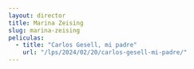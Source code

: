 ```yaml
---
layout: director
title: Marina Zeising
slug: marina-zeising
peliculas:
  - title: "Carlos Gesell, mi padre"
    url: "/lps/2024/02/20/carlos-gesell-mi-padre/"
---
```

